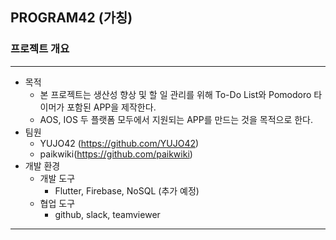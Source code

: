 ## PROGRAM42 (가칭)

### 프로젝트 개요

---

- 목적
  - 본 프로젝트는 생산성 향상 및 할 일 관리를 위해 To-Do List와 Pomodoro 타이머가 포함된 APP을 제작한다.
  - AOS, IOS 두 플랫폼 모두에서 지원되는 APP를 만드는 것을 목적으로 한다.
- 팀원
  - YUJO42 (https://github.com/YUJO42)
  - paikwiki(https://github.com/paikwiki)
- 개발 환경
  - 개발 도구
    - Flutter, Firebase, NoSQL (추가 예정)
  - 협업 도구
    - github, slack, teamviewer

---







